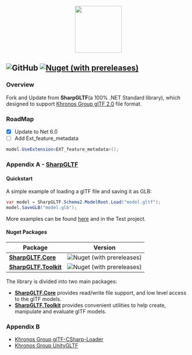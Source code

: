 <p align="center">
<img src="build/Icons/glTF2Sharp.png" height=128 />
</p>

![GitHub](https://img.shields.io/github/license/XYCaptain/SharpGltf)
[![Nuget (with prereleases)](https://img.shields.io/nuget/vpre/SharpGltfTileExt)](https://www.nuget.org/packages/SharpGltfTileExt/0.0.4)
---

### Overview
Fork and Update from __SharpGLTF__(a 100% .NET Standard library), which designed to support
[Khronos Group glTF 2.0](https://github.com/KhronosGroup/glTF) file format.

### RoadMap
- [x] Update to Net 6.0
- [ ] Add Ext_feature_metadata
```c#
model.UseExtension<EXT_feature_metadata>();
```



### Appendix A - [SharpGLTF](https://github.com/vpenades/SharpGLTF)
#### Quickstart

A simple example of loading a glTF file and saving it as GLB:

```c#
var model = SharpGLTF.Schema2.ModelRoot.Load("model.gltf");
model.SaveGLB("model.glb");
```
More examples can be found [here](examples) and in the Test project.

#### Nuget Packages

|Package|Version|
|-|-|
|[__SharpGLTF.Core__](https://www.nuget.org/packages/SharpGLTF.Core)|![Nuget (with prereleases)](https://img.shields.io/nuget/vpre/SharpGLTF.Core)|
|[__SharpGLTF.Toolkit__](https://www.nuget.org/packages/SharpGLTF.Toolkit)|![Nuget (with prereleases)](https://img.shields.io/nuget/vpre/SharpGLTF.Toolkit)|

The library is divided into two main packages:

- [__SharpGLTF.Core__](src/SharpGLTF.Core/README.md) provides read/write file support, and low level access to the glTF models.
- [__SharpGLTF.Toolkit__](src/SharpGLTF.Toolkit/README.md) provides convenient utilities to help create, manipulate and evaluate glTF models.

### Appendix B
- [Khronos Group glTF-CSharp-Loader](https://github.com/KhronosGroup/glTF-CSharp-Loader)
- [Khronos Group UnityGLTF](https://github.com/KhronosGroup/UnityGLTF)

